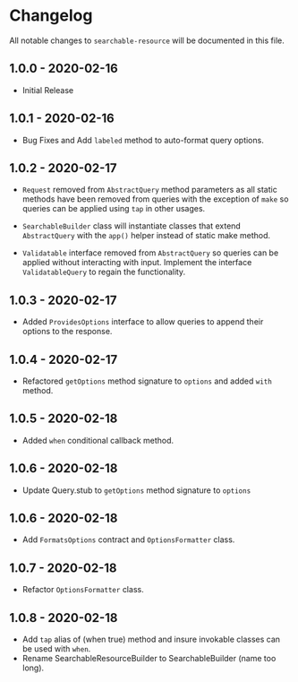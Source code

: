 # Changelog

All notable changes to `searchable-resource` will be documented in this file.

## 1.0.0 - 2020-02-16

- Initial Release

## 1.0.1 - 2020-02-16

- Bug Fixes and Add `labeled` method to auto-format query options.

## 1.0.2 - 2020-02-17

- `Request` removed from `AbstractQuery` method parameters as all static methods have been 
removed from queries with the exception of `make` so queries can be applied using 
`tap` in other usages.

- `SearchableBuilder` class will instantiate classes that extend 
`AbstractQuery` with the `app()` helper instead of static make method.

- `Validatable` interface removed from `AbstractQuery` so queries can be 
applied without interacting with input. Implement the interface `ValidatableQuery` to regain 
the functionality. 

## 1.0.3 - 2020-02-17

- Added `ProvidesOptions` interface to allow queries to append their options to the response. 

## 1.0.4 - 2020-02-17

- Refactored `getOptions` method signature to `options` and added `with` method.

## 1.0.5 - 2020-02-18

- Added `when` conditional callback method.

## 1.0.6 - 2020-02-18

- Update Query.stub to `getOptions` method signature to `options`

## 1.0.6 - 2020-02-18

- Add `FormatsOptions` contract and `OptionsFormatter` class.

## 1.0.7 - 2020-02-18

- Refactor `OptionsFormatter` class.

## 1.0.8 - 2020-02-18

- Add `tap` alias of (when true) method and insure invokable classes can be used with `when`.
- Rename SearchableResourceBuilder to SearchableBuilder (name too long).
